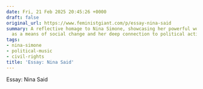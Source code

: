 ```yaml
---
date: Fri, 21 Feb 2025 20:45:26 +0000
draft: false
original_url: https://www.feministgiant.com/p/essay-nina-said
summary: A reflective homage to Nina Simone, showcasing her powerful words on music
  as a means of social change and her deep connection to political activism.
tags:
- nina-simone
- political-music
- civil-rights
title: 'Essay: Nina Said'
---
```


Essay: Nina Said